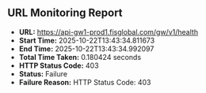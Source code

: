 ## URL Monitoring Report

- **URL:** https://api-gw1-prod1.fisglobal.com/gw/v1/health
- **Start Time:** 2025-10-22T13:43:34.811673
- **End Time:** 2025-10-22T13:43:34.992097
- **Total Time Taken:** 0.180424 seconds
- **HTTP Status Code:** 403
- **Status:** Failure
- **Failure Reason:** HTTP Status Code: 403
